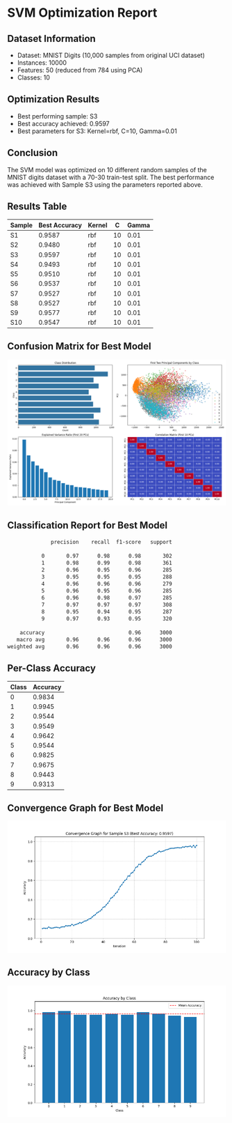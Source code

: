 
# SVM Optimization Report

## Dataset Information
- Dataset: MNIST Digits (10,000 samples from original UCI dataset)
- Instances: 10000
- Features: 50 (reduced from 784 using PCA)
- Classes: 10

## Optimization Results
- Best performing sample: S3
- Best accuracy achieved: 0.9597
- Best parameters for S3: Kernel=rbf, C=10, Gamma=0.01

## Conclusion
The SVM model was optimized on 10 different random samples of the MNIST digits dataset with a 70-30 train-test split.
The best performance was achieved with Sample S3 using the parameters reported above.

## Results Table

| Sample | Best Accuracy | Kernel | C   | Gamma |
|--------|---------------|--------|-----|-------|
| S1     | 0.9587        | rbf    | 10  | 0.01  |
| S2     | 0.9480        | rbf    | 10  | 0.01  |
| S3     | 0.9597        | rbf    | 10  | 0.01  |
| S4     | 0.9493        | rbf    | 10  | 0.01  |
| S5     | 0.9510        | rbf    | 10  | 0.01  |
| S6     | 0.9537        | rbf    | 10  | 0.01  |
| S7     | 0.9527        | rbf    | 10  | 0.01  |
| S8     | 0.9527        | rbf    | 10  | 0.01  |
| S9     | 0.9577        | rbf    | 10  | 0.01  |
| S10    | 0.9547        | rbf    | 10  | 0.01  |

## Confusion Matrix for Best Model

![Confusion Matrix](data_analysis.png)

## Classification Report for Best Model

```
              precision    recall  f1-score   support

           0       0.97      0.98      0.98       302
           1       0.98      0.99      0.98       361
           2       0.96      0.95      0.96       285
           3       0.95      0.95      0.95       288
           4       0.96      0.96      0.96       279
           5       0.96      0.95      0.96       285
           6       0.96      0.98      0.97       285
           7       0.97      0.97      0.97       308
           8       0.95      0.94      0.95       287
           9       0.97      0.93      0.95       320

    accuracy                           0.96      3000
   macro avg       0.96      0.96      0.96      3000
weighted avg       0.96      0.96      0.96      3000
```

## Per-Class Accuracy

| Class | Accuracy |
|-------|----------|
| 0     | 0.9834   |
| 1     | 0.9945   |
| 2     | 0.9544   |
| 3     | 0.9549   |
| 4     | 0.9642   |
| 5     | 0.9544   |
| 6     | 0.9825   |
| 7     | 0.9675   |
| 8     | 0.9443   |
| 9     | 0.9313   |

## Convergence Graph for Best Model

![Convergence Graph](convergence_plot.png)

## Accuracy by Class

![Accuracy by Class](class_accuracies.png)

